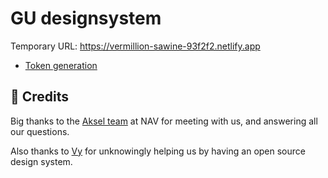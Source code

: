 # GU designsystem

Temporary URL: https://vermillion-sawine-93f2f2.netlify.app

- [Token generation](./packages/gu-ds-base/README.md)

## 🙏 Credits

Big thanks to the [Aksel team](https://aksel.nav.no) at NAV for meeting with us, and answering all our questions. 

Also thanks to [Vy](https://spor.vy.no) for unknowingly helping us by having an open source design system.
